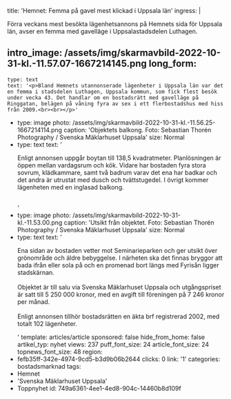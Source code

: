 title: 'Hemnet: Femma på gavel mest klickad i Uppsala län'
ingress: |
  <p>Förra veckans mest besökta lägenhetsannons på Hemnets sida för Uppsala län, avser en femma med gavelläge i Uppsalastadsdelen Luthagen.
  </p>
  
intro_image: /assets/img/skarmavbild-2022-10-31-kl.-11.57.07-1667214145.png
long_form:
  -
    type: text
    text: '<p>Bland Hemnets utannonserade lägenheter i Uppsala län var det en femma i stadsdelen Luthagen, Uppsala kommun, som fick flest besök under vecka 43. Det handlar om en bostadsrätt med gavelläge på Ringgatan, belägen på våning fyra av sex i ett flerbostadshus med hiss från 2009.<br><br></p>'
  -
    type: image
    photo: /assets/img/skarmavbild-2022-10-31-kl.-11.56.25-1667214114.png
    caption: 'Objektets balkong. Foto: Sebastian Thorén Photography / Svenska Mäklarhuset Uppsala'
    size: Normal
  -
    type: text
    text: '<p>Enligt annonsen uppgår boytan till 138,5 kvadratmeter. Planlösningen är öppen mellan vardagsrum och kök. Vidare har bostaden fyra stora sovrum, klädkammare, samt två badrum varav det ena har badkar och det andra är utrustat med dusch och tvättstugedel. I övrigt kommer lägenheten med en inglasad balkong.<br><br></p>'
  -
    type: image
    photo: /assets/img/skarmavbild-2022-10-31-kl.-11.53.00.png
    caption: 'Utsikt från objektet. Foto: Sebastian Thorén Photography / Svenska Mäklarhuset Uppsala'
    size: Normal
  -
    type: text
    text: '<p>Ena sidan av bostaden vetter mot Seminarieparken och ger utsikt över grönområde och äldre bebyggelse. I närheten ska det finnas bryggor att bada ifrån eller sola på och en promenad bort längs med Fyrisån ligger stadskärnan.<br><br>Objektet är till salu via Svenska Mäklarhuset Uppsala och utgångspriset är satt till 5 250 000 kronor, med en avgift till föreningen på 7 246 kronor per månad. <br><br>Enligt annonsen tillhör bostadsrätten en äkta brf registrerad 2002, med totalt 102 lägenheter.</p>'
template: articles/article
sponsored: false
hide_from_home: false
artikel_typ: nyhet
views: 237
puff_font_size: 24
article_font_size: 24
topnews_font_size: 48
region:
  - fefb35ff-342e-4974-9cd5-b3d9b06b2644
clicks: 0
link: '1'
categories: bostadsmarknad
tags:
  - Hemnet
  - 'Svenska Mäklarhuset Uppsala'
  - Toppnyhet
id: 749a6361-4ee1-4ed8-904c-14460b8d109f
